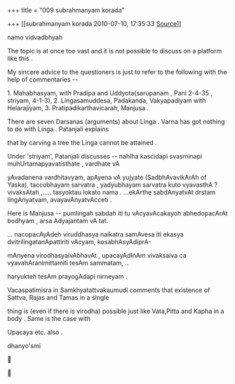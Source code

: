 +++
title = "009 subrahmanyam korada"

+++
[[subrahmanyam korada	2010-07-10, 17:35:33 [Source](https://groups.google.com/g/bvparishat/c/iHpk4yXAwKc)]]



namo vidvadbhyah



The topic is at once too vast and it is not possible to discuss on a platform like this .



My sincere advice to the questioners is just to refer to the following with the help of commentaries --



1\. Mahabhasyam, with Pradipa and Uddyota(sarupanam , Pani 2-4-35 , striyam, 4-1-3), 2. Lingasamuddesa, Padakanda, Vakyapadiyam with Helarajiyam, 3. Pratipadikarthavicarah, Manjusa .



There are seven Darsanas (arguments) about Linga . Varna has got nothing to do with Linga . Patanjali explains

that by carving a tree the Linga cannot be attained .



Under 'striyam', Patanjali discusses -- nahIha kascidapi svasminapi muhUrtamapyavatisthate , vardhate vA

yAvadanena vardhitavyam, apAyena vA yujyate (SadbhAvavikArAh of Yaska), taccobhayam sarvatra , yadyubhayam sarvatra kuto vyavasthA ? vivaksAtah ,..... tasyoktau lokato nama . ...ekArthe sabdAnyatvAt drstam lingAnyatvam, avayavAnyatvAcceti .



Here is Manjusa -- pumlingah sabdah iti tu vAcyavAcakayoh abhedopacArAt bodhyam , arsa Adyajantam vA tat.

... nacopacAyAdeh viruddhasya naikatra samAvesa iti ekasya dvitrilingatanApattiriti vAcyam, kosabhAsyAdiprA-

mAnyena virodhasyaivAbhavAt , upacayAdInAm vivaksaiva ca vyavahAranimittamiti tesAm sammatam, ..

haryukteh tesAm prayogAdapi nirneyam .  
  
Vacaspatimisra in Samkhyatattvakaumudi comments that existence of Sattva, Rajas and Tamas in a single

thing is (even if there is virodha) possible just like Vata,Pitta and Kapha in a body . Same is the case with

Upacaya etc. also .



dhanyo'smi





